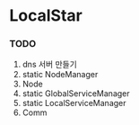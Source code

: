 # LocalStar

### TODO
1. dns 서버 만들기
2. static NodeManager
3. Node
4. static GlobalServiceManager
5. static LocalServiceManager
6. Comm